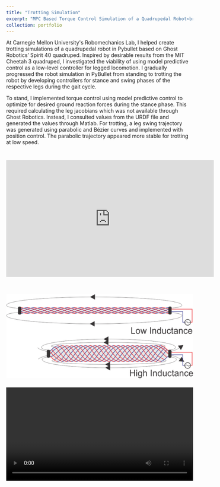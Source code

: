 ```yaml
---
title: "Trotting Simulation"
excerpt: "MPC Based Torque Control Simulation of a Quadrupedal Robot<br/><img src='/images/smartBraid500.png'>"
collection: portfolio
---
```


At Carnegie Mellon University's Robomechanics Lab, I helped create trotting simulations of a quadrupedal robot in Pybullet based on Ghost Robotics’ Spirit 40 quadruped. Inspired by desirable results from the MIT Cheetah 3 quadruped, I investigated the viability of using model predictive control as a low-level controller for legged locomotion. I gradually progressed the robot simulation in PyBullet from standing to trotting the robot by developing controllers for stance and swing phases of the respective legs during the gait cycle. 

To stand, I implemented torque control using model predictive control to optimize for desired ground reaction forces during the stance phase. This required calculating the leg jacobians which was not available through Ghost Robotics. Instead, I consulted values from the URDF file and generated the values through Matlab. For trotting, a leg swing trajectory was generated using parabolic and Bézier curves and implemented with position control. The parabolic trajectory appeared more stable for trotting at low speed.

# <iframe width="560" height="315" src="https://www.youtube.com/embed/47T9I_wnEE4" frameborder="0" allow="accelerometer; autoplay; encrypted-media; gyroscope; picture-in-picture" allowfullscreen></iframe>
# <img src='/images/smartBraidDiagram.png'>

<video  style="display:block; width:100%; height:auto;" autoplay controls loop="loop">
    <source src="{{ site.baseurl }}/media/smartBraids/spiritsimwalk.mp4" type="video/mp4" />
    # <source src="{{ site.baseurl }}/media/smartBraids/SmartBraidGuide.ogv" type="video/ogg" />
    # <source src="{{ site.baseurl }}/media/smartBraids/SmartBraidGuide.webm" type="video/webm" />
</video>

<!-- [Picture of jig in CAD] -->
